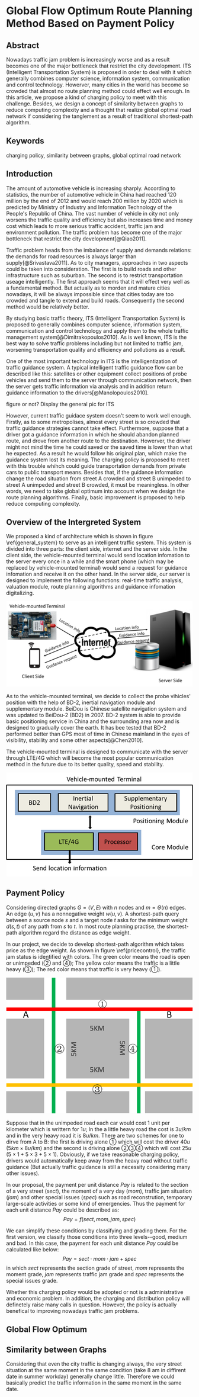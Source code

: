 Global Flow Optimum Route Planning Method Based on Payment Policy
=========================================================

## Abstract

Nowadays traffic jam problem is increasingly worse and as a result becomes one of the major bottleneck that restrict the city development. ITS (Intelligent Transportation System) is proposed in order to deal with it which generally combines computer science, information system, communication and control technology. Howerver, many cities in the world has become so crowded that almost no route planning method could effect well enough. In this article, we propose a kind of charging policy to meet with this challenge. Besides, we design a concept of similarity between graphs to reduce computing complexity and a thought that realize global optimal road network if considering the tanglement as a result of traditional shortest-path algorithm.

## Keywords

charging policy, similarity between graphs, global optimal road network

## Introduction

The amount of automotive vehicle is increasing sharply. According to statistics, the number of automotive vehicle in China had reached 120 million by the end of 2012 and would reach 200 million by 2020 which is predicted by Ministry of Industry and Information Technology of the People's Republic of China. The vast number of vehicle in city not only worsens the traffic quality and efficiency but also increases time and money cost which leads to more serious traffic accident, traffic jam and environment pollution. The traffic problem has become one of the major bottleneck that restrict the city development[@Qiao2011].

Traffic problem heads from the imbalance of supply and demands relations: the demands for road resources is always larger than supply[@Srivastava2011]. As to city managers, approaches in two aspects could be taken into consideration. The first is to build roads and other infrastructure such as  suburban. The second is to restrict transportation useage intelligently. The first approach seems that it will effect very well as a fundamental method. But actually as to morden and mature cities nowadays, it will be always impossible since that cities today are too crowded and tangle to extend and build roads. Consequently the second method would be relatively better. 

By studying basic traffic theory, ITS (Intelligent Transportation System) is proposed to generally combines computer science, information system, communication and control technology and apply them to the whole traffic management system[@Dimitrakopoulos2010]. As is well known, ITS is the best way to solve traffic problems including but not limited to traffic jam, worsening transportation quality and efficiency and pollutions as a result.

One of the most important technology in ITS is the intelligentization of traffic guidance system. A typical intelligent traffic guidance flow can be described like this: satellites or other equipment collect positions of probe vehicles and send them to the server through communication network, then the server gets traffic information via analysis and in addition return guidance information to the drivers[@Manolopoulos2010].

figure or not? Display the general pic for ITS

However, current traffic guidace system doesn't seem to work well enough. Firstly, as to some metropolises, almost every street is so crowded that traffic guidance strategies cannot take effect. Furthermore, suppose that a driver got a guidance information in which he should abandon planned route, and drove from another route to the destination. Howerver, the driver might not mind the time he could saved or the saved time is lower than what he expected. As a result he would follow his original plan, which make the guidance system lost its meaning. The charging policy is proposed to meet with this trouble whihch could guide transportation demands from private cars to public transport means. Besides that, if the guidance information change the road situation from street A crowded and street B unimpeded to street A unimpeded and street B crowded, it must be meaningless. In other words, we need to take global optimum into account when we design the route planning algorithms. Finally, basic improvement is proposed to help reduce computing complexity.

## Overview of the Intergreted System

We proposed a kind of architecture which is shown in figure \ref{general_system}  to serve as an intelligent traffic system. This system is divided into three parts: the client side, internet and the server side. In the client side, the vehicle-mounted terminal would send location infomation to the server every once in a while and the smart phone (which may be replaced by vehicle-mounted terminal) would send a request for guidance infomation and receive it on the other hand. In the server side, our server is designed to implement the following functions: real-time traffic analysis, valuation module, route planning algorithms and guidance infomation digitalizing.

![General System\label{general_system}](general_system.png)

As to the vehicle-mounted terminal, we decide to collect the probe vihicles' position with the help of BD-2, inertial navigation module and supplementary module. BeiDou is Chinese satellite navigation system and was updated to BeiDou-2 (BD2) in 2007. BD-2 system is able to provide basic positioning service in China and the surrounding area now and is designed to gradually cover the earth. It has bee tested that BD-2 performed better than GPS most of time in Chinese mainland in the eyes of visibility, stability and some other aspects[@Chen2010].

The vehicle-mounted terminal is designed to communicate with the server through LTE/4G which will become the most popular communication method in the future due to its better quality, speed and stability.

![Vehicle-mounted Terminal](car_mounted_terminal.png)

## Payment Policy

Considering directed graphs $G=(V,E)$ with $n$ nodes and $m=\Theta (n)$ edges. An edge $(u,v)$ has a nonnegative weight $w(u,v)$. A shortest-path query between a source node $s$ and a target node $t$ asks for the minimum weight $d(s, t)$ of any path from $s$ to $t$. In most route planning practise, the shortest-path algorithm regard the distance as edge weight. 

In our project, we decide to develop shortest-path algorithm which takes price as the edge weight. As shown in figure \ref{pricecontrol}, the traffic jam status is identified with colors. The green color means the road is open or unimpeded (② and ④); The yellow color means the traffic is a little heavy (③); The red color means that traffic is very heavy (①). 

![Pricing System Sketch\label{pricecontrol}](pricecontrol.png)

Suppose that in the unimpeded road each car would cost 1 unit per kilometer which is writtern for $1u$; In the a little heavy road the cost is $3u/km$ and in the very heavy road it is $8u/km$. There are two schemes for one to dirve from A to B: the first is driving alone ① which will cost the driver $40u$ ($5km\times 8u/km$) and the second is driving alone ②③④ which will cost $25u$ ($5\times1+5\times3+5\times1$). Obviously, if we take reasonable charging policy, drivers would automatically keep away from the heavy road without traffic guidance (But actually traffic guidance is still a necessity considering many other issues).

In our proposal, the payment per unit distance  $Pay$ is related to the section of a very street ($sect$), the moment of a very day ($mom$), traffic jam situation ($jam$) and other special issues ($spec$) such as road reconstrution, temporary large-scale activities or some kind of emergencies. Thus the payment for each unit distance $Pay$ could be described as:
$$
Pay=f(sect, mom, jam, spec)
$$

We can simplify these conditions by classifying and grading them. For the first version, we classify those conditions into three levels--good, medium and bad. In this case, the payment for each unit distance $Pay$ could be calculated like below:
$$
Pay=sect \cdot mom \cdot jam + spec
$$
in which $sect$ represents the section grade of street, $mom$ represents the moment grade, $jam$ represents traffic jam grade and $spec$ represents the special issues grade.

Whether this charging policy would be adopted or not is a administrative and  economic problem. In addition, the charging and distribution policy will definetely raise many calls in question. However, the policy is actually benefical to improving nowadays traffic jam problems.

## Global Flow Optimum



## Similarity between Graphs

Considering that even the city traffic is changing always, the very street situation at the same moment in the same condition (take 8 am in diffirent date in summer workday) generally change little. Therefore we could basically predict the traffic information in the same moment in the same date. 

## 
